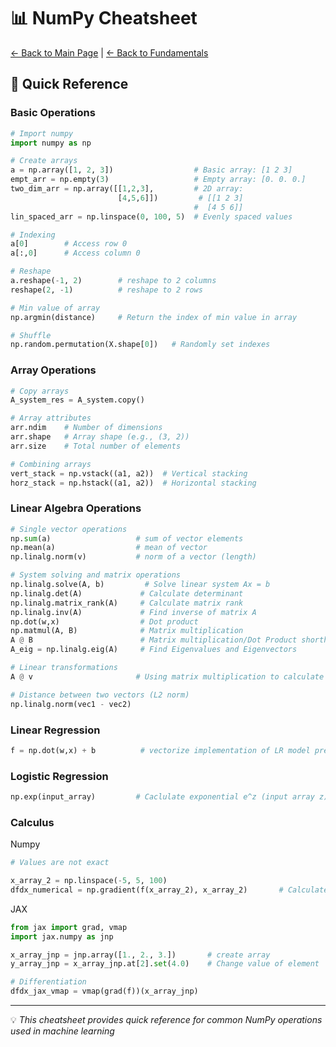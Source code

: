 # 📊 NumPy Cheatsheet

[← Back to Main Page](../../../README.md) | [← Back to Fundamentals](../../README.md)

## 📝 Quick Reference

### Basic Operations
```python
# Import numpy
import numpy as np

# Create arrays
a = np.array([1, 2, 3])                  # Basic array: [1 2 3]
empt_arr = np.empty(3)                   # Empty array: [0. 0. 0.]
two_dim_arr = np.array([[1,2,3],         # 2D array:
                        [4,5,6]])         # [[1 2 3]
                                         #  [4 5 6]]
lin_spaced_arr = np.linspace(0, 100, 5)  # Evenly spaced values

# Indexing
a[0]        # Access row 0 
a[:,0]      # Access column 0 

# Reshape
a.reshape(-1, 2)        # reshape to 2 columns
reshape(2, -1)          # reshape to 2 rows

# Min value of array 
np.argmin(distance)     # Return the index of min value in array

# Shuffle
np.random.permutation(X.shape[0])   # Randomly set indexes
```

### Array Operations
```python
# Copy arrays
A_system_res = A_system.copy()

# Array attributes
arr.ndim    # Number of dimensions
arr.shape   # Array shape (e.g., (3, 2))
arr.size    # Total number of elements

# Combining arrays
vert_stack = np.vstack((a1, a2))  # Vertical stacking
horz_stack = np.hstack((a1, a2))  # Horizontal stacking
```

### Linear Algebra Operations
```python
# Single vector operations
np.sum(a)                   # sum of vector elements
np.mean(a)                  # mean of vector
np.linalg.norm(v)           # norm of a vector (length)

# System solving and matrix operations
np.linalg.solve(A, b)         # Solve linear system Ax = b
np.linalg.det(A)             # Calculate determinant
np.linalg.matrix_rank(A)     # Calculate matrix rank
np.linalg.inv(A)             # Find inverse of matrix A
np.dot(w,x)                  # Dot product
np.matmul(A, B)              # Matrix multiplication
A @ B                        # Matrix multiplication/Dot Product shorthand
A_eig = np.linalg.eig(A)     # Find Eigenvalues and Eigenvectors

# Linear transformations
A @ v                       # Using matrix multiplication to calculate new vector

# Distance between two vectors (L2 norm)
np.linalg.norm(vec1 - vec2)

```

### Linear Regression
```python
f = np.dot(w,x) + b          # vectorize implementation of LR model prediction
```

### Logistic Regression
```python
np.exp(input_array)         # Caclulate exponential e^z (input array z)
```

### Calculus

Numpy
```python
# Values are not exact

x_array_2 = np.linspace(-5, 5, 100)
dfdx_numerical = np.gradient(f(x_array_2), x_array_2)       # Calculate derivatives
```

JAX
```python
from jax import grad, vmap
import jax.numpy as jnp

x_array_jnp = jnp.array([1., 2., 3.])       # create array
y_array_jnp = x_array_jnp.at[2].set(4.0)    # Change value of element

# Differentiation
dfdx_jax_vmap = vmap(grad(f))(x_array_jnp)  

```




---
💡 _This cheatsheet provides quick reference for common NumPy operations used in machine learning_